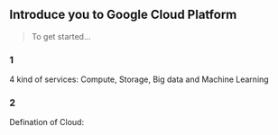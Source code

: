 ## Introduce you to Google Cloud Platform
> To get started...
### 1
4 kind of services: Compute, Storage, Big data and Machine Learning 
### 2 
Defination of Cloud:
